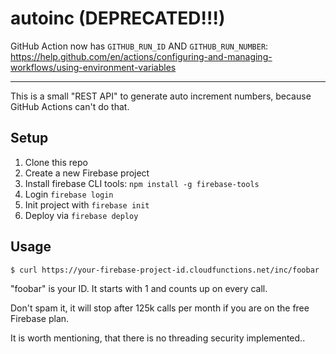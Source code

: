 # autoinc (DEPRECATED!!!)

GitHub Action now has `GITHUB_RUN_ID` AND `GITHUB_RUN_NUMBER`: 
https://help.github.com/en/actions/configuring-and-managing-workflows/using-environment-variables

---

This is a small "REST API" to generate auto increment numbers, because GitHub Actions can't do that.

## Setup

1. Clone this repo
2. Create a new Firebase project
3. Install firebase CLI tools: `npm install -g firebase-tools`
4. Login `firebase login`
5. Init project with `firebase init`
6. Deploy via `firebase deploy`

## Usage

`$ curl https://your-firebase-project-id.cloudfunctions.net/inc/foobar`

"foobar" is your ID. It starts with 1 and counts up on every call.

Don't spam it, it will stop after 125k calls per month if you are on the free Firebase plan. 

It is worth mentioning, that there is no threading security implemented.. 

